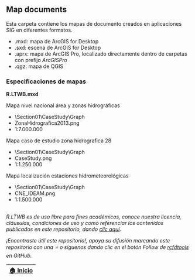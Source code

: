 ## Map documents

Esta carpeta contiene los mapas de documento creados en aplicaciones SIG en diferentes formatos.

* .mxd: mapa de ArcGIS for Desktop
* .sxd: escena de  ArcGIS for Desktop
* .aprx: mapa de ArcGIS Pro, localizado directamente dentro de carpetas con prefijo _ArcGISPro_
* .qgz: mapa de QGIS


### Especificaciones de mapas

**R.LTWB.mxd**

Mapa nivel nacional área y zonas hidrográficas  

* \Section01\CaseStudy\Graph  
* ZonaHidrografica2013.png  
* 1:7.000.000  

Mapa caso de estudio zona hidrografica 28  

* \Section01\CaseStudy\Graph  
* CaseStudy.png  
* 1:1.250.000  
	
Mapa localización estaciones hidrometeorológicas  

* \Section01\CaseStudy\Graph  
* CNE_IDEAM.png  
* 1:1.500.000


##

_R.LTWB es de uso libre para fines académicos, conoce nuestra licencia, cláusulas, condiciones de uso y como referenciar los contenidos publicados en este repositorio, dando [clic aquí](https://github.com/rcfdtools/R.LTWB/wiki/License)._

_¡Encontraste útil este repositorio!, apoya su difusión marcando este repositorio con una ⭐ o síguenos dando clic en el botón Follow de [rcfdtools](https://github.com/rcfdtools) en GitHub._

| [:house: Inicio](../Readme.md) |
|--------------------------------|